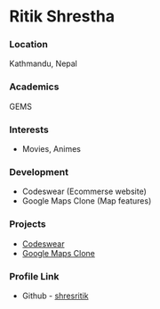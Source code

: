 # Ritik Shrestha

### Location

Kathmandu, Nepal

### Academics

GEMS

### Interests

- Movies, Animes

### Development

- Codeswear (Ecommerse website)
- Google Maps Clone (Map features)

### Projects

- [Codeswear](https://github.com/shresritik/codeswear-NextJS)
- [Google Maps Clone](https://github.com/shresritik/Google-maps-clone)

### Profile Link

- Github - [shresritik](https://github.com/shresritik)
